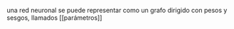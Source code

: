 una red neuronal se puede representar como un grafo dirigido con pesos y sesgos, llamados [[parámetros]]